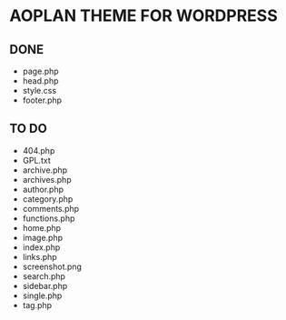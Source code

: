 AOPLAN THEME FOR WORDPRESS 
======

DONE
-------
- page.php
- head.php
- style.css	
- footer.php

TO DO
-------
- 404.php
- GPL.txt	
- archive.php
- archives.php
- author.php
- category.php
- comments.php
- functions.php
- home.php
- image.php
- index.php
- links.php
- screenshot.png	
- search.php
- sidebar.php
- single.php
- tag.php

